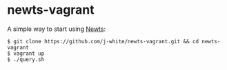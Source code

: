 newts-vagrant
=============

A simple way to start using [Newts](http://newts.io):

    $ git clone https://github.com/j-white/newts-vagrant.git && cd newts-vagrant
    $ vagrant up
    $ ./query.sh
